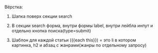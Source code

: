 Вёрстка:

1. Шапка поверх секции search
2. В секции search форма, внутри формы label, внутри лейбла инпут и отдельно
   кнопка поиска(type=submit)

3. Шаблон для каждой статьи ({{each this}}) = это li в котором картинка, h2 и
   абзац с жанрами(жанры по отдельному запросу)

